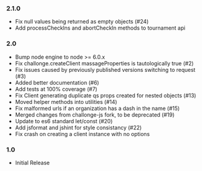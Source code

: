 ### 2.1.0
- Fix null values being returned as empty objects (#24)
- Add processCheckIns and abortCheckIn methods to tournament api

### 2.0
- Bump node engine to node >= 6.0.x
- Fix challonge.createClient massageProperties is tautologically true (#2)
- Fix issues caused by previously published versions switching to request (#3)
- Added better documentation (#6)
- Add tests at 100% coverage (#7)
- Fix Client generating duplicate qs props created for nested objects (#13)
- Moved helper methods into utilities (#14)
- Fix malformed urls if an organization has a dash in the name (#15)
- Merged changes from challonge-js fork, to be deprecated (#19)
- Update to es6 standard let/const (#20)
- Add jsformat and jshint for style consistancy (#22)
- Fix crash on creating a client instance with no options

### 1.0
- Initial Release
